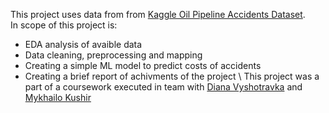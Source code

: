 This project uses data from from [Kaggle Oil Pipeline Accidents Dataset](https://www.kaggle.com/datasets/usdot/pipeline-accidents). \
In scope of this project is:
- EDA analysis of avaible data
- Data cleaning, preprocessing and mapping
- Creating a simple ML model to predict costs of accidents
- Creating a brief report of achivments of the project
\ This project was a part of a coursework executed in team with [Diana Vyshotravka](https://github.com/DianaVyshotravka) and [Mykhailo Kushir](https://github.com/KushnirMykhailo)
